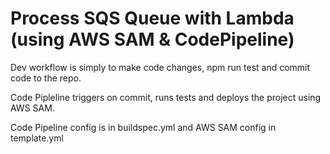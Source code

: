 # Process SQS Queue with Lambda (using AWS SAM & CodePipeline)

Dev workflow is simply to make code changes, npm run test and commit code to the repo.

Code Pipleline triggers on commit, runs tests and deploys the project using AWS SAM.

Code Pipeline config is in buildspec.yml and AWS SAM config in template.yml